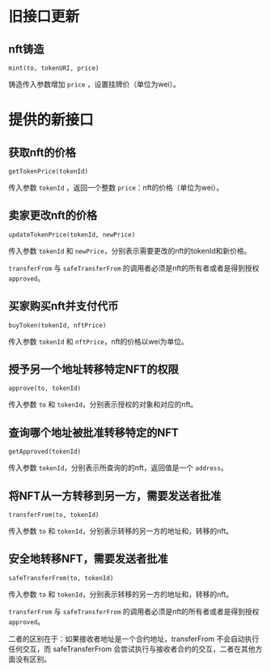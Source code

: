 # 旧接口更新
## nft铸造
```
mint(to, tokenURI, price)
```
铸造传入参数增加 `price` ，设置挂牌价（单位为wei）。


# 提供的新接口
## 获取nft的价格
```
getTokenPrice(tokenId)
```
传入参数 `tokenId` ，返回一个整数 `price`：nft的价格（单位为wei）。


## 卖家更改nft的价格
```
updateTokenPrice(tokenId, newPrice)
```
传入参数 `tokenId` 和 `newPrice`，分别表示需要更改的nft的tokenId和新价格。

`transferFrom` 与 `safeTransferFrom` 的调用者必须是nft的所有者或者是得到授权 `approved`。

## 买家购买nft并支付代币
```
buyToken(tokenId, nftPrice)
```
传入参数 `tokenId` 和 `nftPrice`，nft的价格以wei为单位。

## 授予另一个地址转移特定NFT的权限
```
approve(to, tokenId)
```
传入参数 `to` 和 `tokenId`，分别表示授权的对象和对应的nft。

## 查询哪个地址被批准转移特定的NFT
```
getApproved(tokenId)
```
传入参数 `tokenId`，分别表示所查询的的nft，返回值是一个 `address`。

## 将NFT从一方转移到另一方，需要发送者批准
```
transferFrom(to, tokenId)
```
传入参数 `to` 和 `tokenId`，分别表示转移的另一方的地址和，转移的nft。

## 安全地转移NFT，需要发送者批准
```
safeTransferFrom(to, tokenId)
```
传入参数 `to` 和 `tokenId`，分别表示转移的另一方的地址和，转移的nft。

`transferFrom` 与 `safeTransferFrom` 的调用者必须是nft的所有者或者是得到授权 `approved`。

二者的区别在于：如果接收者地址是一个合约地址，transferFrom 不会自动执行任何交互，而 safeTransferFrom 会尝试执行与接收者合约的交互，二者在其他方面没有区别。